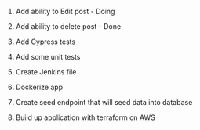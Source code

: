 1. Add ability to Edit post - Doing
2. Add ability to delete post - Done

3. Add Cypress tests
4. Add some unit tests
5. Create Jenkins file
6. Dockerize app
7. Create seed endpoint that will seed data into database
8. Build up application with terraform on AWS

